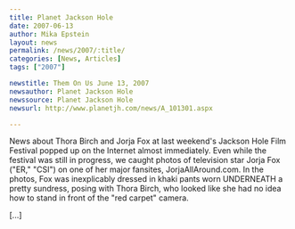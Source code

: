 ```yaml
---
title: Planet Jackson Hole 
date: 2007-06-13
author: Mika Epstein
layout: news
permalink: /news/2007/:title/
categories: [News, Articles]
tags: ["2007"]

newstitle: Them On Us June 13, 2007
newsauthor: Planet Jackson Hole
newssource: Planet Jackson Hole
newsurl: http://www.planetjh.com/news/A_101301.aspx 

---
```


News about Thora Birch and Jorja Fox at last weekend's Jackson Hole Film Festival popped up on the Internet almost immediately. Even while the festival was still in progress, we caught photos of television star Jorja Fox ("ER," "CSI") on one of her major fansites, JorjaAllAround.com. In the photos, Fox was inexplicably dressed in khaki pants worn UNDERNEATH a pretty sundress, posing with Thora Birch, who looked like she had no idea how to stand in front of the "red carpet" camera.

[...]
